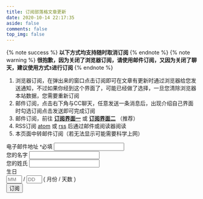 ```yaml
---
title: 订阅部落格文章更新
date: 2020-10-14 22:17:35
aside: false
comments: false
top_img: false
---
```


{% note success %} **以下方式均支持随时取消订阅** {% endnote %}
{% note warning %} **很抱歉，因为关闭了浏览器订阅，请使用邮件订阅，又因为关闭了聊天，建议使用方式`3`进行订阅** {% endnote %}

<!-- {% note warning %} **贴心的我为邮件订阅设置了确认订阅，当您填写信息按下订阅键后会收到一封确认邮件，如果你反悔了，直接忽视这封邮件即可；如果你确认要使用邮件订阅的话，你需要查看这封邮件并点击确认订阅，如长时间未收到邮件，记得查看是否被归档到垃圾箱广告或邮件，最好加入白名单以防止错过更新通知哦；开启了图片自适应所以即使用全文输出`html`类型邮件可能会出现图片一直加载中的情况，如果您阅读邮件的客户端不支持`html`会使用纯文本输出** {% endnote %} -->

1. 浏览器订阅，在弹出来的窗口点击订阅即可在文章有更新时通过浏览器给您发送通知，不过如果你经到这个界面了，可能已经做了选择，一旦您清除浏览器本站数据，您需要重新订阅
2. 邮件订阅，点击右下角与CC聊天，任意发送一条消息后，出现介绍自己界面时勾选订阅点击发送即可完成订阅
3. 邮件订阅，前往 [**订阅界面一**](https://briefcake.com/s/ccknbc) 或 [**订阅界面二**](https://ccknbc.mailchimpsites.com) （推荐）
4. RSS订阅 [atom](https://ccknbc.github.io/butterfly/atom.xml) 或 [rss](https://ccknbc.github.io/butterfly/rss.xml) 后通过邮件或阅读器阅读
5. 本页面中转邮件订阅（若无法显示可能需要科学上网）

<!-- Begin Mailchimp Signup Form -->
<link href="https://cdn.jsdelivr.net/gh/ccknbc-backup/cdn/css/mailchimp.css" rel="stylesheet" type="text/css">
<style type="text/css">
	#mc_embed_signup{clear:left; font:14px Helvetica,Arial,sans-serif; }
	/* Add your own Mailchimp form style overrides in your site stylesheet or in this style block.
	   We recommend moving this block and the preceding CSS link to the HEAD of your HTML file. */
</style>
<div id="mc_embed_signup">
<form action="https://github.us2.list-manage.com/subscribe/post?u=a0aadd04e3d48349de29068f8&amp;id=7518e18fcd" method="post" id="mc-embedded-subscribe-form" name="mc-embedded-subscribe-form" class="validate" target="_blank" novalidate>
    <div id="mc_embed_signup_scroll">
<div class="mc-field-group">
	<label for="mce-EMAIL">电子邮件地址  <span class="asterisk">*必填</span></label>
	<input type="email" value="" name="EMAIL" class="required email" id="mce-EMAIL">
</div>
<div class="mc-field-group">
	<label for="mce-FNAME">您的名字 </label>
	<input type="text" value="" name="FNAME" class="" id="mce-FNAME">
</div>
<div class="mc-field-group">
	<label for="mce-LNAME">您的姓氏 </label>
	<input type="text" value="" name="LNAME" class="" id="mce-LNAME">
</div>
<div class="mc-field-group size1of2">
	<label for="mce-BIRTHDAY-month">生日 </label>
	<div class="datefield">
		<span class="subfield monthfield"><input class="birthday " type="text" pattern="[0-9]*" value="" placeholder="MM" size="2" maxlength="2" name="BIRTHDAY[month]" id="mce-BIRTHDAY-month"></span> / 
		<span class="subfield dayfield"><input class="birthday " type="text" pattern="[0-9]*" value="" placeholder="DD" size="2" maxlength="2" name="BIRTHDAY[day]" id="mce-BIRTHDAY-day"></span> 
		<span class="small-meta nowrap">( 月份 / 天数 )</span>
	</div>
</div>	<div id="mce-responses" class="clear">
		<div class="response" id="mce-error-response" style="display:none"></div>
		<div class="response" id="mce-success-response" style="display:none"></div>
	</div>    <!-- real people should not fill this in and expect good things - do not remove this or risk form bot signups-->
    <div style="position: absolute; left: -5000px;" aria-hidden="true"><input type="text" name="b_a0aadd04e3d48349de29068f8_7518e18fcd" tabindex="-1" value=""></div>
    <div class="clear"><input type="submit" value="订阅" name="subscribe" id="mc-embedded-subscribe" class="button"></div>
    </div>
</form>
</div>